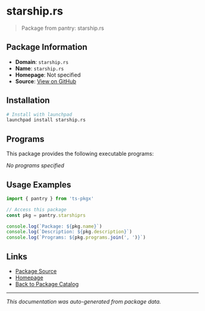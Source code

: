 # starship.rs

> Package from pantry: starship.rs

## Package Information

- **Domain**: `starship.rs`
- **Name**: `starship.rs`
- **Homepage**: Not specified
- **Source**: [View on GitHub](https://github.com/pkgxdev/pantry/tree/main/projects/starship.rs/package.yml)

## Installation

```bash
# Install with launchpad
launchpad install starship.rs
```

## Programs

This package provides the following executable programs:

*No programs specified*

## Usage Examples

```typescript
import { pantry } from 'ts-pkgx'

// Access this package
const pkg = pantry.starshiprs

console.log(`Package: ${pkg.name}`)
console.log(`Description: ${pkg.description}`)
console.log(`Programs: ${pkg.programs.join(', ')}`)
```

## Links

- [Package Source](https://github.com/pkgxdev/pantry/tree/main/projects/starship.rs/package.yml)
- [Homepage](#)
- [Back to Package Catalog](../package-catalog.md)

---

*This documentation was auto-generated from package data.*
